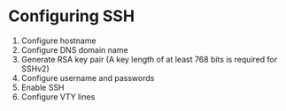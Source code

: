 
# Configuring SSH

1. Configure hostname
2. Configure DNS domain name
3. Generate RSA key pair (A key length of at least 768 bits is required for SSHv2)
4. Configure username and passwords
5. Enable SSH
6. Configure VTY lines 
